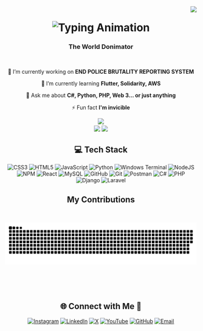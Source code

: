 <img align="right" src="https://visitor-badge.laobi.icu/badge?page_id=uprightnes.uprightnes" />

<h1 align="center">
    <img src="https://readme-typing-svg.herokuapp.com/?font=Righteous&size=35&center=true&vCenter=true&width=500&height=70&duration=4000&lines=Hi,+It's+Me...+Uprightness!+👋" alt="Typing Animation" />
</h1>


<h3 align="center">The World Donimator</h3>

<br/>

<div align="center">
 
 🔭 I’m currently working on **END POLICE BRUTALITY REPORTING SYSTEM**
 
 🌱 I’m currently learning **Flutter, Solidarity, AWS**

💬 Ask me about **C#, Python, PHP, Web 3... or just anything**

⚡ Fun fact **I'm invicible**

 </div>
 



<!-- Stats -->
<div align="center">
  <img src="https://github-readme-stats.vercel.app/api?username=uprightnes&theme=aura&hide_border=true&include_all_commits=true&count_private=true" width="55%" /> </br>
  <img src="https://github-readme-streak-stats.herokuapp.com/?user=uprightnes&theme=aura&hide_border=true" width="50%" />
  <img src="https://github-readme-stats.vercel.app/api/top-langs/?username=technologyhell&theme=aura&hide_border=true&include_all_commits=true&count_private=true&layout=compact" width="36%" /> </br>
  
## 💻 Tech Stack 
![CSS3](https://img.shields.io/badge/css3-%231572B6.svg?style=for-the-badge&logo=css3&logoColor=white) ![HTML5](https://img.shields.io/badge/html5-%23E34F26.svg?style=for-the-badge&logo=html5&logoColor=white) ![JavaScript](https://img.shields.io/badge/javascript-%23323330.svg?style=for-the-badge&logo=javascript&logoColor=%23F7DF1E) ![Python](https://img.shields.io/badge/python-3670A0?style=for-the-badge&logo=python&logoColor=ffdd54) ![Windows Terminal](https://img.shields.io/badge/Windows%20Terminal-%234D4D4D.svg?style=for-the-badge&logo=windows-terminal&logoColor=white) ![NodeJS](https://img.shields.io/badge/node.js-6DA55F?style=for-the-badge&logo=node.js&logoColor=white) ![NPM](https://img.shields.io/badge/NPM-%23CB3837.svg?style=for-the-badge&logo=npm&logoColor=white) ![React](https://img.shields.io/badge/react-%2320232a.svg?style=for-the-badge&logo=react&logoColor=%2361DAFB) ![MySQL](https://img.shields.io/badge/mysql-4479A1.svg?style=for-the-badge&logo=mysql&logoColor=white) ![GitHub](https://img.shields.io/badge/github-%23121011.svg?style=for-the-badge&logo=github&logoColor=white) ![Git](https://img.shields.io/badge/git-%23F05033.svg?style=for-the-badge&logo=git&logoColor=white) ![Postman](https://img.shields.io/badge/Postman-FF6C37?style=for-the-badge&logo=postman&logoColor=white) ![C#](https://img.shields.io/badge/C%23-239120?style=for-the-badge&logo=c-sharp&logoColor=white) ![PHP](https://img.shields.io/badge/PHP-777BB4?style=for-the-badge&logo=php&logoColor=white) ![Django](https://img.shields.io/badge/Django-092E20?style=for-the-badge&logo=django&logoColor=white) ![Laravel](https://img.shields.io/badge/Laravel-FF2D20?style=for-the-badge&logo=laravel&logoColor=white)


</div>

<div align="center">
  <h2>My Contributions </h2>
  <br>
  
![snake gif](https://github.com/Uprightnes/Uprightnes/blob/output/github-snake-dark.svg)

  <br/><br/><br/>
</div>

<!-- Socials -->
<div align="center">
  
## 🌐 Connect with Me 🍬
[![Instagram](https://img.shields.io/badge/Instagram-%23E4405F.svg?logo=Instagram&logoColor=white)](https://instagram.com/uprightn9s) [![LinkedIn](https://img.shields.io/badge/LinkedIn-%230077B5.svg?logo=linkedin&logoColor=white)](https://www.linkedin.com/in/uprightness-eziukwu-735846215) [![X](https://img.shields.io/badge/X-black.svg?logo=X&logoColor=white)](https://x.com/uprightnessE) [![YouTube](https://img.shields.io/badge/YouTube-%23FF0000.svg?logo=YouTube&logoColor=white)](https://youtube.com/@moviecityblog) [![GitHub](https://img.shields.io/badge/GitHub-%23121011.svg?logo=GitHub&logoColor=white)](https://github.com/uprightnes) [![Email](https://img.shields.io/badge/Email-%23D14836.svg?logo=gmail&logoColor=white)](mailto:eziukwuuprightness@gmail.com)




</div>

